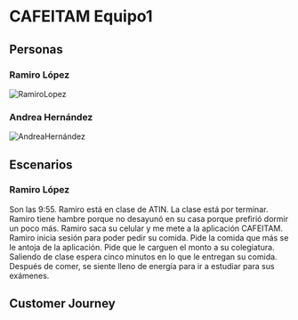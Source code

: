 # CAFEITAM Equipo1

## Personas
### Ramiro López
![RamiroLopez ](https://user-images.githubusercontent.com/47927104/161279276-97546653-7188-4c6f-9fcf-baffdb706106.png)
### Andrea Hernández
![AndreaHernández](https://user-images.githubusercontent.com/69361149/161280762-bf74cf20-e13e-48ea-aa13-87456e270052.png)

## Escenarios
### Ramiro López
Son las 9:55. Ramiro está en clase de ATIN. La clase está por terminar. Ramiro tiene hambre porque no desayunó en su casa porque prefirió dormir un poco más. Ramiro saca su celular y me mete a la aplicación CAFEITAM. Ramiro inicia sesión para poder pedir su comida. Pide la comida que más se le antoja de la aplicación. Pide que le carguen el monto a su colegiatura. Saliendo de clase espera cinco minutos en lo que le entregan su comida. Después de comer, se siente lleno de energía para ir a estudiar para sus exámenes.   
## Customer Journey
